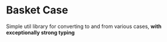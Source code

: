 # Basket Case

Simple util library for converting to and from various cases, **with exceptionally strong typing**

